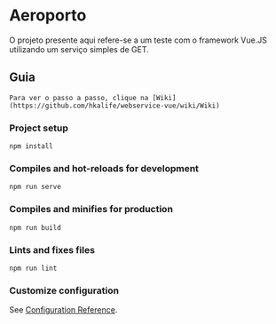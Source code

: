 # Aeroporto

O projeto presente aqui refere-se a um teste com o framework Vue.JS utilizando um serviço simples de GET.

## Guia
```
Para ver o passo a passo, clique na [Wiki](https://github.com/hkalife/webservice-vue/wiki/Wiki)
```

### Project setup
```
npm install
```

### Compiles and hot-reloads for development
```
npm run serve
```

### Compiles and minifies for production
```
npm run build
```

### Lints and fixes files
```
npm run lint
```

### Customize configuration
See [Configuration Reference](https://cli.vuejs.org/config/).
